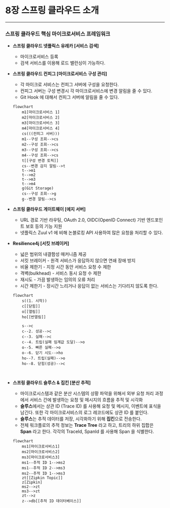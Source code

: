 # 8장 스프링 클라우드 소개

---

### 스프링 클라우드 핵심 마이크로서비스 프레임워크

- **스프링 클라우드 넷플릭스 유레카 [서비스 검색]**
    - 마이크로서비스 등록
    - 검색 서비스를 이용해 로드 밸런싱이 가능하다.
- **스프링 클라우드 컨피그 [마이크로서비스 구성 관리]**
    - 각 마이크로 서비스는 컨피그 서버에 구성을 요청한다.
    - 컨피그 서버는 구성 변경시 각 마이크로서비스에 변경 알림을 줄 수 있다.
    - Git Hook 에 대해서 컨피그 서버에 알림을 줄 수 있다.
    
    ```mermaid
    flowchart
    	m1[마이크로서비스 1]
    	m2[마이크로서비스 2]
    	m3[마이크로서비스 3]
    	m4[마이크로서비스 4]
    	cs(((컨피그 서버)))
    	m1--구성 조회-->cs
    	m2--구성 조회-->cs
    	m3--구성 조회-->cs
    	m4--구성 조회-->cs
    	t[[구성 변경 토픽]]
    	cs--변경 감지 알림-->t
    	t-->m1
    	t-->m2
    	t-->m3
    	t-->m4
    	g(Git Storage)
    	cs--구성 조회-->g
    	g--변경 알림-->cs
    ```
    
- **스프링 클라우드 게이트웨이 [에지 서버]**
    - URL 경로 기반 라우팅, OAuth 2.0, OIDC(OpenID Connect) 기반 엔드포인트 보호 등의 기능 지원
    - 넷플릭스 Zuul v1 에 비해 논블로킹 API 사용하여 많은 요청을 처리할 수 있다.
- **Resilience4j [서킷 브레이커]**
    - 넓은 범위의 내결함성 매커니즘 제공
    - 서킷 브레이커 - 원격 서비스가 응답하지 않으면 연쇄 장애 방지
    - 비율 제한기 - 지정 시간 동안 서비스 요청 수 제한
    - 격벽(bulkhead) - 서비스 동시 요청 수 제한
    - 재시도 - 가끔 발생하는 임의의 오류 처리
    - 시간 제한기 - 장시간 느리거나 응답이 없는 서비스는 기다리지 않도록 한다.
    
    ```mermaid
    flowchart
    	s((1. 시작))
    	c[[닫힘]]
    	o[[열림]]
    	ho[[반열림]]
    	
    	s-->c
    	c--2. 성공-->c
    	c--3. 실패-->c
    	c--4. 트립(실패 임계값 도달)-->o
    	o--5. 빠른 실패-->o
    	o--6. 닫기 시도-->ho
    	ho--7. 트립(실패)-->o
    	ho--8. 닫힘(성공)-->c
    	
    	
    ```
    
- **스프링 클라우드 슬루스 & 집킨 [분산 추적]**
    - 마이크로시스템과 같은 분산 시스템의 상황 파악을 위해서 외부 요청 처리 과정에서 서비스 간에 발생하는 요청 및 메시지의 흐름을 추적 및 시각화
    - **슬루스**에서는 상관 ID (Trace ID) 를 사용해 요청 및 메시지, 이벤트에 표식을 남긴다. 또한 각 마이크로서비스의 로그 레코드에도 상관 ID 를 붙인다.
    - **슬루스**는 추적 데이터를 저장, 시각화하기 위해 **집킨**으로 전송한다.
    - 전체 워크플로의 추적 정보는 **Trace Tree** 라고 하고, 트리의 하위 집합은 **Span** 라고 한다. 각각의 TraceId, SpanId 를 사용해 Span 을 식별한다.
    
    ```mermaid
    flowchart
    	ms1[마이크로서비스1]
    	ms2[마이크로서비스2]
    	ms3[마이크로서비스3]
    	ms1--추적 ID 1-->ms2
    	ms1--추적 ID 2-->ms3
    	ms2--추적 ID 1-->ms3
    	zt[[Zipkin Topic]]
    	z[Zipkin]
    	ms2-->zt
    	ms3-->zt
    	zt-->z
    	z-->db[[추적 ID 데이터베이스]]
    ```